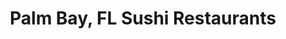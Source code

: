 ---
layout: city
title: Palm Bay, FL Sushi Restaurants
permalink: /florida/palm-bay/
stateAbbr: FL
stateName: Florida
cityName: Palm Bay

---